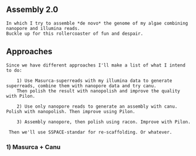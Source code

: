 
## Assembly 2.0
    In which I try to assemble *de novo* the genome of my algae combining nanopore and illumina reads.
    Buckle up for this rollercoaster of fun and despair.
    
## Approaches
    Since we have different approaches I'll make a list of what I intend to do:
    
        1) Use Masurca-superreads with my illumina data to generate superreads, combine them with nanopore data and try canu.
        Then polish the result with nanopolish and improve the quality with Pilon.
        
        2) Use only nanopore reads to generate an assembly with canu. Polish with nanopolish. Then improve using Pilon.
        
        3) Assembly nanopore, then polish using racon. Improve with Pilon.
        
     Then we'll use SSPACE-standar for re-scaffolding. Or whatever.
     
     
### 1) Masurca + Canu

